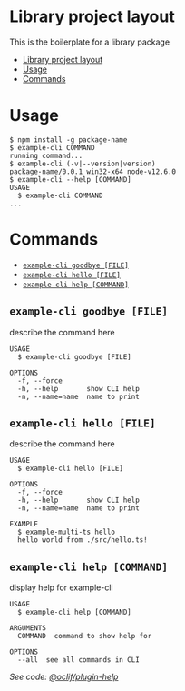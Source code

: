 # Library project layout
This is the boilerplate for a library package

<!-- toc -->
* [Library project layout](#library-project-layout)
* [Usage](#usage)
* [Commands](#commands)
<!-- tocstop -->
# Usage
<!-- usage -->
```sh-session
$ npm install -g package-name
$ example-cli COMMAND
running command...
$ example-cli (-v|--version|version)
package-name/0.0.1 win32-x64 node-v12.6.0
$ example-cli --help [COMMAND]
USAGE
  $ example-cli COMMAND
...
```
<!-- usagestop -->
# Commands
<!-- commands -->
* [`example-cli goodbye [FILE]`](#example-cli-goodbye-file)
* [`example-cli hello [FILE]`](#example-cli-hello-file)
* [`example-cli help [COMMAND]`](#example-cli-help-command)

## `example-cli goodbye [FILE]`

describe the command here

```
USAGE
  $ example-cli goodbye [FILE]

OPTIONS
  -f, --force
  -h, --help       show CLI help
  -n, --name=name  name to print
```

## `example-cli hello [FILE]`

describe the command here

```
USAGE
  $ example-cli hello [FILE]

OPTIONS
  -f, --force
  -h, --help       show CLI help
  -n, --name=name  name to print

EXAMPLE
  $ example-multi-ts hello
  hello world from ./src/hello.ts!
```

## `example-cli help [COMMAND]`

display help for example-cli

```
USAGE
  $ example-cli help [COMMAND]

ARGUMENTS
  COMMAND  command to show help for

OPTIONS
  --all  see all commands in CLI
```

_See code: [@oclif/plugin-help](https://github.com/oclif/plugin-help/blob/v2.2.1/src\commands\help.ts)_
<!-- commandsstop -->
